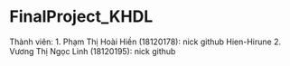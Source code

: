 # FinalProject_KHDL

Thành viên:
    1. Phạm Thị Hoài Hiền (18120178): nick github Hien-Hirune
    2. Vương Thị Ngọc Linh (18120195): nick github 
